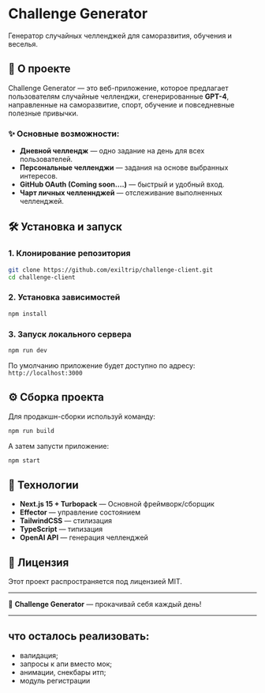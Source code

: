 # Challenge Generator

Генератор случайных челленджей для саморазвития, обучения и веселья.

## 🚀 О проекте
Challenge Generator — это веб-приложение, которое предлагает пользователям случайные челленджи, сгенерированные **GPT-4**, направленные на саморазвитие, спорт, обучение и повседневные полезные привычки.

### ✨ Основные возможности:
- **Дневной челлендж** — одно задание на день для всех пользователей.
- **Персональные челленджи** — задания на основе выбранных интересов.
- **GitHub OAuth (Coming soon....)** — быстрый и удобный вход.
- **Чарт личных челленнджей** — отслеживание выполненных челленджей.

## 🛠️ Установка и запуск

### 1. Клонирование репозитория
```sh
git clone https://github.com/exiltrip/challenge-client.git
cd challenge-client
```

### 2. Установка зависимостей
```sh
npm install
```

### 3. Запуск локального сервера
```sh
npm run dev
```
По умолчанию приложение будет доступно по адресу: `http://localhost:3000`

## ⚙️ Сборка проекта
Для продакшн-сборки используй команду:
```sh
npm run build
```
А затем запусти приложение:
```sh
npm start
```

## 📌 Технологии
- **Next.js 15 + Turbopack** — Основной фреймворк/сборщик
- **Effector** — управление состоянием
- **TailwindCSS** — стилизация
- **TypeScript** — типизация
- **OpenAI API** — генерация челленджей

## 📄 Лицензия
Этот проект распространяется под лицензией MIT.

---
🎯 **Challenge Generator** — прокачивай себя каждый день!

--- 

## что осталось реализовать:
- валидация;
- запросы к апи вместо мок;
- анимации, снекбары итп;
- модуль регистрации


